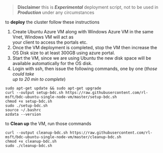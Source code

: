 
> **Disclaimer** this is ***Experimental*** deployment script, not to be used in ***Production*** under any circumstances
  
  to **deploy** the cluster follow these instructions    
  
 1. Create Ubuntu Azure VM along with Windows Azure VM  in the same Vnet, Windows VM will act as    
    your client to access the portals etc.
 2. Once the VM deployment is completed, stop  the VM then increase the OS Disk
    size to at least 300GB using azure  portal.  
 3. Start the VM, since we are using Ubuntu the new disk space  will be  
    available automatically for the OS disk.  
 4. Login with ssh, then issue the following commands, one by one (*those could take  
    up to 20 min to  complete*)  
   
    
 ```shell script
 sudo apt-get update && sudo apt-get upgrade 
 curl --output setup-bdc.sh https://raw.githubusercontent.com/rl-msft/bdc-ubuntu-single-node-vm/master/setup-bdc.sh 
 chmod +x setup-bdc.sh 
 sudo ./setup-bdc.sh 
 source ~/.bashrc 
 azdata --version
```
 
 to **Clean up** the VM, run those commands    
    
 ```shell script
curl --output cleanup-bdc.sh https://raw.githubusercontent.com/rl-msft/bdc-ubuntu-single-node-vm/master/cleanup-bdc.sh
chmod +x cleanup-bdc.sh
sudo ./cleanup-bdc.sh
````

